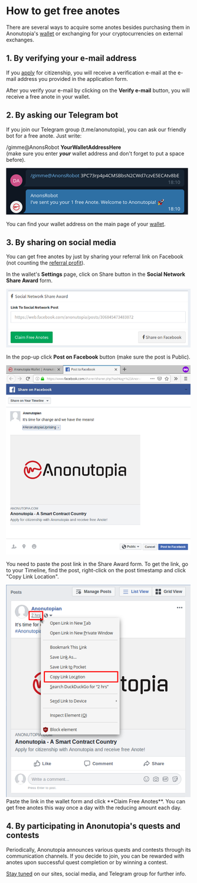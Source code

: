 # How to get free anotes

There are several ways to acquire some anotes besides purchasing them in Anonutopia's [wallet](https://wallet.anonutopia.com) or exchanging for your cryptocurrencies on external exchanges. 


## 1. By verifying your e-mail address

If you [apply](https://www.anonutopia.com/apply/) for citizenship, you will receive a verification e-mail at the e-mail address you provided in the application form.

After you verify your e-mail by clicking on the **Verify e-mail** button, you will receive a free anote in your wallet. 
<br/>

## 2. By asking our Telegram bot

If you join our Telegram group (t.me/anonutopia), you can ask our friendly bot for a free anote. Just write:

/gimme@AnonsRobot **YourWalletAddressHere**<br/>(make sure you enter _**your**_ wallet address and don't forget to put a space before).

![Anonutopia - Telegram Bot](https://github.com/anonutopia/docs.anonutopia.com/blob/master/files/get-free-anotes/telegram.png)

You can find your wallet address on the main page of your [wallet](https://wallet.anonutopia.com).
<br/>

## 3. By sharing on social media        

You can get free anotes by just by sharing your referral link on Facebook (not counting the [referral profit](https://github.com/anonutopia/docs.anonutopia.com/blob/master/how-to/use-wallet.md#referral-profit)).

In the wallet's **Settings** page, click on Share button in the **Social Network Share Award** form. 

<img src="https://github.com/anonutopia/docs.anonutopia.com/blob/master/files/get-free-anotes/share.png" width="500">
<br/>

In the pop-up click **Post on Facebook** button (make sure the post is Public). 

<img src="https://github.com/anonutopia/docs.anonutopia.com/blob/master/files/get-free-anotes/facebook.png" width="500">
<br/>

You need to paste the post link in the Share Award form. To get the link, go to your Timeline, find the post, right-click on the post timestamp and click "Copy Link Location". 

<img src="https://github.com/anonutopia/docs.anonutopia.com/blob/master/files/get-free-anotes/link.png" width="500">
<br/>
Paste the link in the wallet form and click **Claim Free Anotes**. You can get free anotes this way once a day with the reducing amount each day. 
<br/>

## 4. By participating in Anonutopia's quests and contests 

Periodically, Anonutopia announces various quests and contests through its communication channels. If you decide to join, you can be rewarded with anotes upon successful quest completion or by winning a contest.

[Stay tuned](https://www.anonutopia.com/contact/) on our sites, social media, and Telegram group for further info.   
